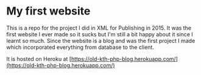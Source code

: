 # My first website

This is a repo for the project I did in XML for Publishing in 2015. It was the first website I ever made so it sucks but I'm still a bit happy about it since I learnt so much. Since the website is a blog and was the first project I made which incorporated everything from database to the client. 

It is hosted on Heroku at [https://old-kth-php-blog.herokuapp.com/](https://old-kth-php-blog.herokuapp.com/) 